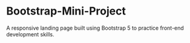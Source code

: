 # Bootstrap-Mini-Project
A responsive landing page built using Bootstrap 5 to practice front-end development skills.
